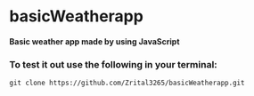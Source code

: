# basicWeatherapp
#### Basic weather app made by using JavaScript

### To test it out use the following in your terminal:

```
git clone https://github.com/Zrital3265/basicWeatherapp.git
```
